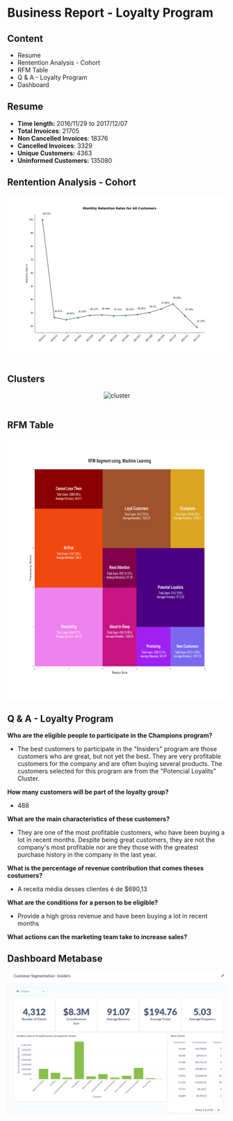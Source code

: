 # Business Report - Loyalty Program

## Content

* Resume
* Rentention Analysis - Cohort
* RFM Table
* Q & A - Loyalty Program
* Dashboard

## Resume

* **Time length:** 2016/11/29 to 2017/12/07<br>
* **Total Invoices**: 21705<br>
* **Non Cancelled Invoices**: 18376<br>
* **Cancelled Invoices**: 3329<br>
* **Unique Customers:** 4363<br>
* **Uninformed Customers:** 135080<br>


## Rentention Analysis - Cohort
<center><img src="../images/cohort_allcustomers.png" alt="asdsd"/></center><br>

## Clusters
<center><img src="../images/cluster.png" alt="cluster"/></center><br>

## RFM Table
<center><img src="../images/rfm_ml.png" alt="rfm_ml" width="800" height="600"/></center>


## Q & A - Loyalty Program

**Who are the eligible people to participate in the Champions program?**

- The best customers to participate in the "Insiders" program are those customers who are great, but not yet the best. They are very profitable customers for the company and are often buying several products. The customers selected for this program are from the "Potencial Loyalits" Cluster.

**How many customers will be part of the loyalty group?**

- 488

**What are the main characteristics of these customers?** 

- They are one of the most profitable customers, who have been buying a lot in recent months. Despite being great customers, they are not the company's most profitable nor are they those with the greatest purchase history in the company in the last year.

**What is the percentage of revenue contribution that comes theses costumers?**

- A receita média desses clientes é de $690,13

**What are the conditions for a person to be eligible?**

- Provide a high gross revenue and have been buying a lot in recent months

**What actions can the marketing team take to increase sales?**

## Dashboard Metabase
<center><img src="../images/metabase.png" alt="rfm_ml"/></center>
